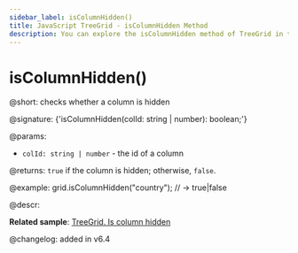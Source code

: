 ```yaml
---
sidebar_label: isColumnHidden()
title: JavaScript TreeGrid - isColumnHidden Method 
description: You can explore the isColumnHidden method of TreeGrid in the documentation of the DHTMLX JavaScript UI library. Browse developer guides and API reference, try out code examples and live demos, and download a free 30-day evaluation version of DHTMLX Suite.
---
```


# isColumnHidden()

@short: checks whether a column is hidden

@signature: {'isColumnHidden(colId: string | number): boolean;'}

@params:
- `colId: string | number` - the id of a column

@returns:
`true` if the column is hidden; otherwise, `false`.

@example:
grid.isColumnHidden("country"); // -> true|false

@descr:

**Related sample**: [TreeGrid. Is column hidden](https://snippet.dhtmlx.com/fcjfp19d)

@changelog:
added in v6.4

[comment]: # (@related: treegrid/usage.md#checking-visibility-of-a-column)
